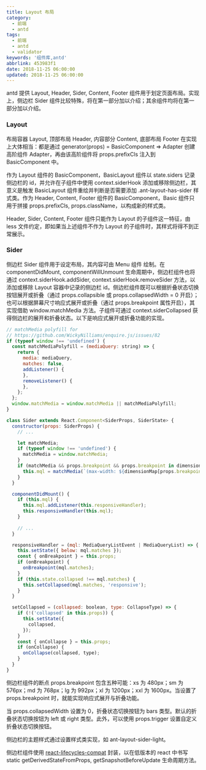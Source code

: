 ```yaml
---
title: Layout 布局
category:
  - 前端
  - antd
tags:
  - 前端
  - antd
  - validator
keywords: '组件库,antd'
abbrlink: 453983f1
date: 2018-11-25 06:00:00
updated: 2018-11-25 06:00:00
---
```


antd 提供 Layout, Header, Sider, Content, Footer 组件用于划定页面布局。实现上，侧边栏 Sider 组件比较特殊，将在第一部分加以介绍；其余组件均将在第一部分加以介绍。

### Layout

布局容器 Layout, 顶部布局 Header, 内容部分 Content, 底部布局 Footer 在实现上大体相当：都是通过 generator(props) = BasicComponent => Adapter 创建高阶组件 Adapter，再由该高阶组件将 props.prefixCls 注入到 BasicComponent 中。

作为 Layout 组件的 BasicComponent，BasicLayout 组件以 state.siders 记录侧边栏的 id，并允许在子组件中使用 context.siderHook 添加或移除侧边栏，其意义是触发 BasicLayout 组件重绘并判断是否需要添加 .ant-layout-has-sider 样式类。作为 Header, Content, Footer 组件的 BasicComponent，Basic 组件只用于拼接 props.prefixCls, props.className，以构成新的样式类。

Header, Sider, Content, Footer 组件只能作为 Layout 的子组件这一特征，由 less 文件约定，即如果当上述组件不作为 Layout 的子组件时，其样式将得不到正常展示。

### Sider

侧边栏 Sider 组件用于设定布局，其内容可由 Menu 组件 绘制。在 componentDidMount, componentWillUnmount 生命周期中，侧边栏组件也将通过 context.siderHook.addSider, context.siderHook.removeSider 方法，以添加或移除 Layout 容器中记录的侧边栏 id。侧边栏组件既可以根据折叠状态切换按钮展开或折叠（通过 props.collapsible 或 props.collapsedWidth = 0 开启）；也可以根据屏幕尺寸响应式展开或折叠（通过 props.breakpoint 属性开启），其实现借助 window.matchMedia 方法。子组件可通过 context.siderCollapsed 获得侧边栏的展开和折叠状态。以下是响应式展开或折叠功能的实现。

```javascript
// matchMedia polyfill for
// https://github.com/WickyNilliams/enquire.js/issues/82
if (typeof window !== 'undefined') {
  const matchMediaPolyfill = (mediaQuery: string) => {
    return {
      media: mediaQuery,
      matches: false,
      addListener() {
      },
      removeListener() {
      },
    };
  };
  window.matchMedia = window.matchMedia || matchMediaPolyfill;
}

class Sider extends React.Component<SiderProps, SiderState> {
  constructor(props: SiderProps) {
    // ...

    let matchMedia;
    if (typeof window !== 'undefined') {
      matchMedia = window.matchMedia;
    }
    if (matchMedia && props.breakpoint && props.breakpoint in dimensionMap) {
      this.mql = matchMedia(`(max-width: ${dimensionMap[props.breakpoint]})`);
    }
  }

  componentDidMount() {
    if (this.mql) {
      this.mql.addListener(this.responsiveHandler);
      this.responsiveHandler(this.mql);
    }
    
    // ...
  }

  responsiveHandler = (mql: MediaQueryListEvent | MediaQueryList) => {
    this.setState({ below: mql.matches });
    const { onBreakpoint } = this.props;
    if (onBreakpoint) {
      onBreakpoint(mql.matches);
    }
    if (this.state.collapsed !== mql.matches) {
      this.setCollapsed(mql.matches, 'responsive');
    }
  }

  setCollapsed = (collapsed: boolean, type: CollapseType) => {
    if (!('collapsed' in this.props)) {
      this.setState({
        collapsed,
      });
    }
    const { onCollapse } = this.props;
    if (onCollapse) {
      onCollapse(collapsed, type);
    }
  }
}
```

侧边栏组件的断点 props.breakpoint 包含五种可能：xs 为 480px；sm 为 576px；md 为 768px；lg 为 992px；xl 为 1200px；xxl 为 1600px。当设置了 props.breakpoint 时，就能实现响应式展开与折叠功能。

当 props.collapsedWidth 设置为 0，折叠状态切换按钮为 bars 类型。默认的折叠状态切换按钮为 left 或 right 类型。此外，可以使用 props.trigger 设置自定义折叠状态切换按钮。

侧边栏的主题样式通过设置样式类实现，如 ant-layout-sider-light。

侧边栏组件使用 [react-lifecycles-compat](https://github.com/reactjs/react-lifecycles-compat) 封装，以在低版本的 react 中书写 static getDerivedStateFromProps, getSnapshotBeforeUpdate 生命周期方法。